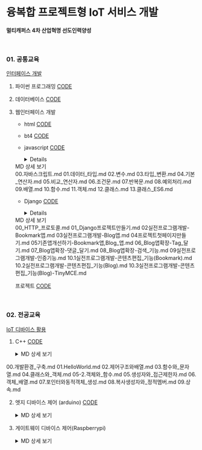 # 융복합 프로젝트형 IoT 서비스 개발

**멀티캐퍼스 4차 산업혁명 선도인력양성**

<br>

### 01. 공통교육

<u>인터페이스 개발</u>

1.  파이썬 프로그래밍 [CODE](https://github.com/cooluks2/iot/tree/master/01.Interface/01_python)

2.  데이터베이스 [CODE](https://github.com/cooluks2/iot/tree/master/01.Interface/02_mariadb)

3.  웹인터페이스 개발

    -   html [CODE](https://github.com/cooluks2/iot/tree/master/01.Interface/03_webclient/html)

	-   bt4 [CODE](https://github.com/cooluks2/iot/tree/master/01.Interface/03_webclient/bt4)

    -   javascript [CODE](https://github.com/cooluks2/iot/tree/master/01.Interface/03_webclient/javascript)

	    <details>
    <summary>MD 상세 보기</summary>
        <div markdown="1">
        00.자바스크립트.md
        01.데이터_타입.md
        02.변수.md
        03.타입_변환.md
        04.기본_연산자.md
	    05.비교_연산자.md
        06.조건문.md
	    07.반복문.md
        08.예외처리.md
	    09.배열.md
        10.함수.md
	    11.객체.md
        12.클래스.md
	    13.클래스_ES6.md
        </div>
	    </details>
    
	-   Django [CODE](https://github.com/cooluks2/iot/tree/master/01.Interface/04_django/webapp1)
    
		<details>
    <summary>MD 상세 보기</summary>
		<div markdown="1">
    00_HTTP_프로토콜.md
		01_Django프로젝트만들기.md
        02실전프로그램개발-Bookmark앱.md
		03실전프로그램개발-Blog앱.md
    04프로젝트첫페이지만들기.md
	    05기존앱개선하기-Bookmark앱,Blog_앱.md
        06_Blog앱확장-Tag_달기.md
        07_Blog앱확장-댓글_달기.md
    08_Blog앱확장-검색_기능.md
    	09실전프로그램개발-인증기능.md
    10.1실전프로그램개발-콘텐츠편집_기능(Bookmark).md
    	10.2실전프로그램개발-콘텐츠편집_기능(Blog).md
    10.3실전프로그램개발-콘텐츠편집_기능(Blog)-TinyMCE.md
    	</div>
    </details>
    	
    프로젝트 [CODE](https://github.com/cooluks2/iot/tree/master/01.Interface/Niche-market)

<br>

### 02. 전공교육

<u>IoT 디바이스 활용</u>

1.  C++ [CODE](https://github.com/cooluks2/iot/tree/master/02.device/c%2B%2B)
	
    <details>
    <summary>MD 상세 보기</summary>
    <div markdown="1">
00.개발환경_구축.md
	01.HelloWorld.md
    02.제어구조와배열.md
	03.함수와_문자열.md
    04.클래스와_객체.md
	05-2.객체와_함수.md
    05.생성자와_접근제한자.md
	06.객체_배열.md
    07.포인터와동적객체_생성.md
	08.복사생성자와_정적멤버.md
    09.상속.md
	</div>
    </details>


2.  엣지 디바이스 제어 (arduino) [CODE](https://github.com/cooluks2/iot/tree/master/02.device/arduino)
    
    <details>
    <summary>MD 상세 보기</summary>
    <div markdown="1">
    -   디지털,아날로그 출력
        00.아두이노_소개.md
        00-1.개발환경_구축.md
        01.LED.md
        02.3색_LED.md
        03.16x2_LCD.md
        04.피에조_부저.md
    -   입력-버튼,센서
        00.버튼.md
        01.가변저항.md
        02.서보모터.md
        03.조이스틱.md
        04.조도센터.md
    -   통신
        01.ESP8266_1.AT명령어.md
        01.ESP8266_2.라이브러리(WiFiEsp).md
        02.MQTT.md
        03.MQTT-Arduino.md
    -   37센서
        1.Led_Sensors.md
        2.Digital_Sensors.md
    </div>
    </details>
3.  게이트웨이 디바이스 제어(Raspberrypi)

    <details>
    <summary>MD 상세 보기</summary>
    <div markdown="1">
    추가중
    </div>
    </details>



